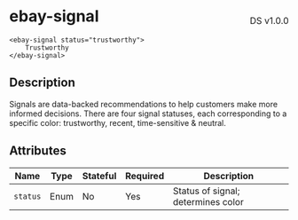 <h1 style='display: flex; justify-content: space-between; align-items: center;'>
    <span>
        ebay-signal
    </span>
    <span style='font-weight: normal; font-size: medium; margin-bottom: -15px;'>
        DS v1.0.0
    </span>
</h1>

```marko
<ebay-signal status="trustworthy">
    Trustworthy
</ebay-signal>
```

## Description

Signals are data-backed recommendations to help customers make more informed decisions.
There are four signal statuses, each corresponding to a specific color: trustworthy, recent, time-sensitive & neutral.

## Attributes

| Name     | Type | Stateful | Required | Description                      |
| -------- | ---- | -------- | -------- | -------------------------------- |
| `status` | Enum | No       | Yes      | Status of signal; determines color |
